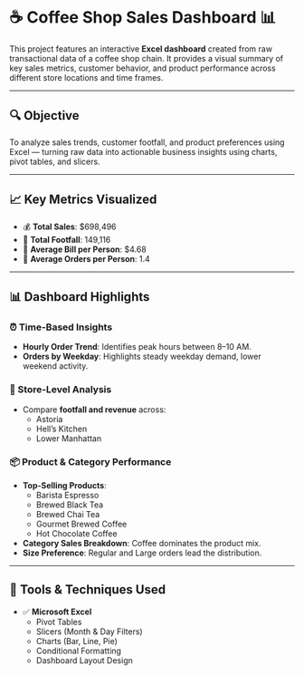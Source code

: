 # ☕ Coffee Shop Sales Dashboard 📊

This project features an interactive **Excel dashboard** created from raw transactional data of a coffee shop chain. It provides a visual summary of key sales metrics, customer behavior, and product performance across different store locations and time frames.

---

## 🔍 Objective

To analyze sales trends, customer footfall, and product preferences using Excel — turning raw data into actionable business insights using charts, pivot tables, and slicers.

---

## 📈 Key Metrics Visualized

- 💰 **Total Sales**: $698,496  
- 👣 **Total Footfall**: 149,116  
- 🧾 **Average Bill per Person**: $4.68  
- 🛒 **Average Orders per Person**: 1.4  

---

## 📊 Dashboard Highlights

### ⏰ Time-Based Insights
- **Hourly Order Trend**: Identifies peak hours between 8–10 AM.
- **Orders by Weekday**: Highlights steady weekday demand, lower weekend activity.

### 🏬 Store-Level Analysis
- Compare **footfall and revenue** across:
  - Astoria
  - Hell’s Kitchen
  - Lower Manhattan

### 📦 Product & Category Performance
- **Top-Selling Products**:
  - Barista Espresso
  - Brewed Black Tea
  - Brewed Chai Tea
  - Gourmet Brewed Coffee
  - Hot Chocolate Coffee
- **Category Sales Breakdown**: Coffee dominates the product mix.
- **Size Preference**: Regular and Large orders lead the distribution.

---

## 🧰 Tools & Techniques Used

- ✅ **Microsoft Excel**
  - Pivot Tables
  - Slicers (Month & Day Filters)
  - Charts (Bar, Line, Pie)
  - Conditional Formatting
  - Dashboard Layout Design
